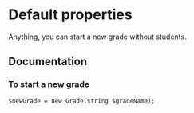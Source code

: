 # Default properties
Anything, you can start a new grade without students.
## Documentation
### To start a new grade
``` $newGrade = new Grade(string $gradeName); ```
